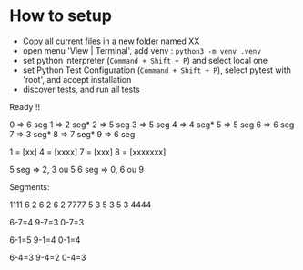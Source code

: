 # How to setup

* Copy all current files in a new folder named XX
* open menu 'View | Terminal', add venv : `python3 -m venv .venv`
* set python interpreter (`Command + Shift + P`) and select local one
* set Python Test Configuration  (`Command + Shift + P`), select pytest with 'root', and accept installation
* discover tests, and run all tests

Ready !!

0 => 6 seg
1 => 2 seg*
2 => 5 seg
3 => 5 seg
4 => 4 seg*
5 => 5 seg
6 => 6 seg
7 => 3 seg*
8 => 7 seg*
9 => 6 seg

1 = [xx]
4 = [xxxx]
7 = [xxx]
8 = [xxxxxxx]

5 seg => 2, 3 ou 5
6 seg => 0, 6 ou 9

Segments:

 1111
6    2
6    2
6    2
 7777
5    3
5    3 
5    3
 4444 

6-7=4
9-7=3
0-7=3

6-1=5
9-1=4
0-1=4

6-4=3
9-4=2
0-4=3

